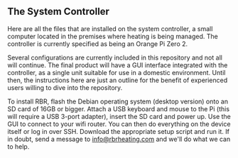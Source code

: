 ## The System Controller

Here are all the files that are installed on the system controller, a small computer located in the premises where heating is being managed. The controller is currently specified as being an Orange Pi Zero 2.

Several configurations are currently included in this repository and not all will continue. The final product will have a GUI interface integrated with the controller, as a single unit suitable for use in a domestic environment. Until then, the instructions here are just an outline for the benefit of experienced users willing to dive into the repository.

To install RBR, flash the Debian operating system (desktop version) onto an SD card  of 16GB or bigger. Attach a USB keyboard and mouse to the Pi (this will require a USB 3-port adapter), insert the SD card and power up. Use the GUI to connect to your wifi router. You can then do everything on the device itself or log in over SSH. Download the appropriate setup script and run it. If in doubt, send a message to [info@rbrheating.com](mailto:info@rbrheating.com) and we'll do what we can to help.
